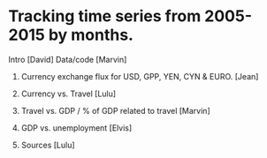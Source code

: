 # Tracking time series from 2005-2015 by months. 

Intro [David]
Data/code [Marvin]

1) Currency exchange flux for USD, GPP, YEN, CYN & EURO. [Jean] 

2) Currency vs. Travel [Lulu]

3) Travel vs. GDP / % of GDP related to travel [Marvin]

4) GDP vs. unemployment [Elvis]

6) Sources [Lulu]
